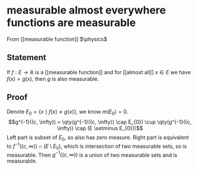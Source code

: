 # measurable almost everywhere functions are measurable
From [[measurable function]]
$\physics$
## Statement
If $f: E \to \mathbb{R}$ is a [[measurable function]] and for [[almost all]] $x \in E$ we have $f(x) = g(x)$, then $g$ is also measurable.

## Proof
Denote $E_{0} = \{ x \mid f(x) \ne g(x) \}$, we know $m(E_{0}) = 0$.
$$g^{-1}((c, \infty)) = \qty(g^{-1}((c, \infty)) \cap E_{0}) \cup \qty(g^{-1}((c, \infty)) \cap (E \setminus E_{0}))$$
Left part is subset of $E_{0}$, so also has zero measure. Right part is equivalent to $f^{-1}((c, \infty)) \cap (E \setminus E_{0})$, which is intersection of two measurable sets, so is measurable.
Then $g^{-1}((c, \infty))$ is a union of two measurable sets and is measurable.